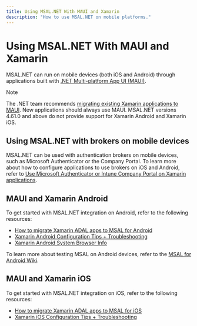 ```yaml
---
title: Using MSAL.NET With MAUI and Xamarin
description: "How to use MSAL.NET on mobile platforms."
---
```


# Using MSAL.NET With MAUI and Xamarin

MSAL.NET can run on mobile devices (both iOS and Android) through applications built with [.NET Multi-platform App UI (MAUI)](https://dotnet.microsoft.com/apps/maui).

>[!NOTE]
>The .NET team recommends [migrating existing Xamarin applications to MAUI](/dotnet/maui/migration/). New applications should always use MAUI. MSAL.NET versions 4.61.0 and above do not provide support for Xamarin Android and Xamarin iOS.

## Using MSAL.NET with brokers on mobile devices

MSAL.NET can be used with authentication brokers on mobile devices, such as Microsoft Authenticator or the Company Portal. To learn more about how to configure applications to use brokers on iOS and Android, refer to [Use Microsoft Authenticator or Intune Company Portal on Xamarin applications](/azure/active-directory/develop/msal-net-use-brokers-with-xamarin-apps).

## MAUI and Xamarin Android

To get started with MSAL.NET integration on Android, refer to the following resources:

- [How to migrate Xamarin ADAL apps to MSAL for Android](/azure/active-directory/develop/msal-net-migration-android-broker)
- [Xamarin Android Configuration Tips + Troubleshooting](/azure/active-directory/develop/msal-net-xamarin-android-considerations)
- [Xamarin Android System Browser Info](/azure/active-directory/develop/msal-net-system-browser-android-considerations)

To learn more about testing MSAL on Android devices, refer to the [MSAL for Android Wiki](https://github.com/AzureAD/microsoft-authentication-library-for-android/wiki/Android-Emulator-with-MSAL).

## MAUI and Xamarin iOS

To get started with MSAL.NET integration on iOS, refer to the following resources:

- [How to migrate Xamarin ADAL apps to MSAL for iOS](/azure/active-directory/develop/msal-net-migration-ios-broker)
- [Xamarin iOS Configuration Tips + Troubleshooting](/azure/active-directory/develop/msal-net-xamarin-ios-considerations)